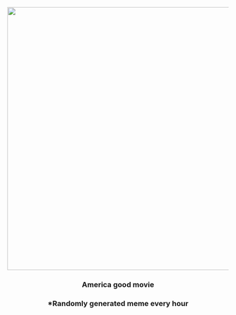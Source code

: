 <p align="center">
        <img src="https://i.redd.it/js0g27p5vwb91.gif" width="600" height="600">
        </p>
        <h3 align="center">America good movie</h3>
        <h3 align="center">*Randomly generated meme every hour</h3>
    